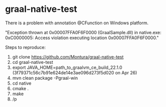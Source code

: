 # graal-native-test

There is a problem with annotation @CFunction on Windows platform.

"Exception thrown at 0x00007FFA0F6F0000 (GraalSample.dll) in native.exe: 0xC0000005: Access violation executing location 0x00007FFA0F6F0000."

Steps to reproduce:

1. git clone https://github.com/Montura/graal-native-test
2. cd graal-native-test
3. export JAVA_HOME=path_to_graalvm_ce_build_22.1.0 (3f79371c56c7b91e624de14e3ae096d273f5d020 on Apr 26)
2. mvn clean package -Pgraal-win
3. cd native
4. cmake .
5. make
6. /p
